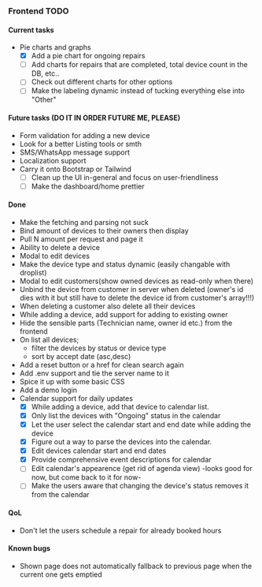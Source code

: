 ### Frontend TODO

#### Current tasks
- Pie charts and graphs
  - [x] Add a pie chart for ongoing repairs
  - [ ] Add charts for repairs that are completed, total device count in the DB, etc..
  - [ ] Check out different charts for other options
  - [ ] Make the labeling dynamic instead of tucking everything else into "Other"

#### Future tasks (DO IT IN ORDER FUTURE ME, PLEASE)
- Form validation for adding a new device
- Look for a better Listing tools or smth
- SMS/WhatsApp message support
- Localization support
- Carry it onto Bootstrap or Tailwind
  - [ ] Clean up the UI in-general and focus on user-friendliness
  - [ ] Make the dashboard/home prettier

#### Done
- Make the fetching and parsing not suck
- Bind amount of devices to their owners then display 
- Pull N amount per request and page it 
- Ability to delete a device
- Modal to edit devices
- Make the device type and status dynamic (easily changable with droplist)
- Modal to edit customers(show owned devices as read-only when there)
- Unbind the device from customer in server when deleted (owner's id dies with it but still have to delete the device id from customer's array!!!)
- When deleting a customer also delete all their devices
- While adding a device, add support for adding to existing owner
- Hide the sensible parts (Technician name, owner id etc.) from the frontend
- On list all devices;
  - filter the devices by status or device type
  - sort by accept date (asc,desc)
- Add a reset button or a href for clean search again
- Add .env support and tie the server name to it
- Spice it up with some basic CSS
- Add a demo login
- Calendar support for daily updates
  - [x] While adding a device, add that device to calendar list.
  - [x] Only list the devices with "Ongoing" status in the calendar
  - [x] Let the user select the calendar start and end date while adding the device
  - [x] Figure out a way to parse the devices into the calendar.
  - [x] Edit devices calendar start and end dates
  - [x] Provide comprehensive event descriptions for calendar
  - [ ] Edit calendar's appearence (get rid of agenda view) -looks good for now, but come back to it for now-
  - [ ] Make the users aware that changing the device's status removes it from the calendar 

#### QoL
- Don't let the users schedule a repair for already booked hours

#### Known bugs
- Shown page does not automatically fallback to previous page when the current one gets emptied
